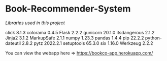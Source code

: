 # Book-Recommender-System

*Libraries used in this project*

click           8.1.3
colorama        0.4.5
Flask           2.2.2
gunicorn        20.1.0
itsdangerous    2.1.2
Jinja2          3.1.2
MarkupSafe      2.1.1
numpy           1.23.3
pandas          1.4.4
pip             22.2.2
python-dateutil 2.8.2
pytz            2022.2.1
setuptools      65.3.0
six             1.16.0
Werkzeug        2.2.2

You can view the webapp here => https://bookco-app.herokuapp.com/
